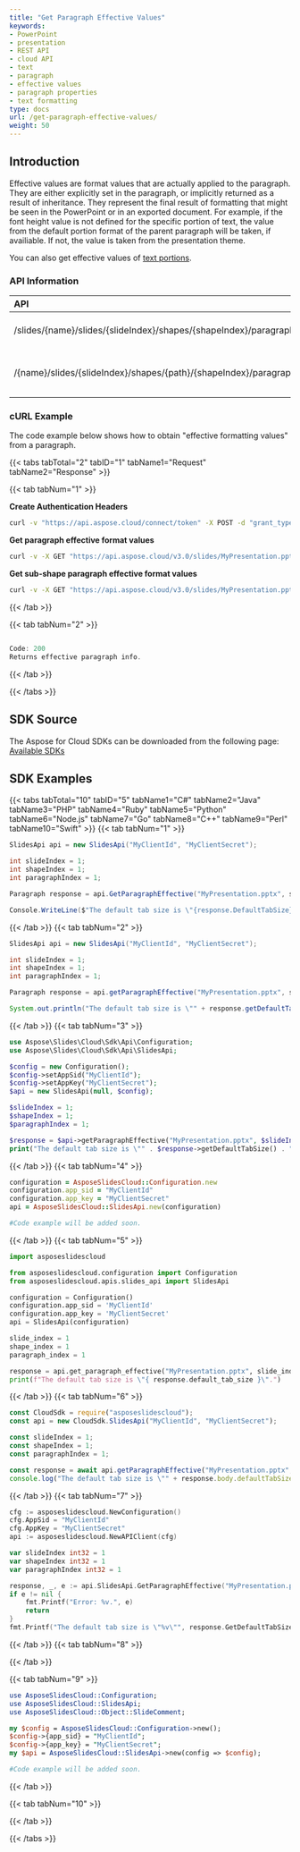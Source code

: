 ```yaml
---
title: "Get Paragraph Effective Values"
keywords:
- PowerPoint
- presentation
- REST API
- cloud API
- text
- paragraph
- effective values
- paragraph properties
- text formatting
type: docs
url: /get-paragraph-effective-values/
weight: 50
---
```

## **Introduction**

Effective values are format values that are actually applied to the paragraph. They are either explicitly set in the paragraph, or implicitly returned as a result of inheritance. They represent the final result of formatting that might be seen in the PowerPoint or in an exported document. For example, if the font height value is not defined for the specific portion of text, the value from the default portion format of the parent paragraph will be taken, if availiable. If not, the value is taken from the presentation theme.

You can also get effective values of [text portions](/slides/get-effective-values-of-a-text-portion/).

### **API Information**
|**API**|**Type**|**Description**|**Resource**|
| :- | :- | :- | :- |
/slides/{name}/slides/{slideIndex}/shapes/{shapeIndex}/paragraphs/{paragraphIndex}/effective|GET|Get paragraph effective|[GetParagraphEffective]()|
/{name}/slides/{slideIndex}/shapes/{path}/{shapeIndex}/paragraphs/{paragraphIndex}/effective|GET|Get sub-shape paragraph effective|[GetSubshapeParagraphEffective]()|

### **cURL Example**

The code example below shows how to obtain "effective formatting values" from a paragraph.

{{< tabs tabTotal="2" tabID="1" tabName1="Request" tabName2="Response" >}}

{{< tab tabNum="1" >}}

**Create Authentication Headers**
```sh
curl -v "https://api.aspose.cloud/connect/token" -X POST -d "grant_type=client_credentials&client_id=XXXX&client_secret=XXXX-XX" -H "Content-Type: application/x-www-form-urlencoded" -H "Accept: application/json"
```

**Get paragraph effective format values**
```sh
curl -v -X GET "https://api.aspose.cloud/v3.0/slides/MyPresentation.pptx/slides/1/shapes/1/paragraphs/1/effective" -H "Content-Type: text/json" -H "Authorization: Bearer [Access Token]"
```

**Get sub-shape paragraph effective format values**
```sh
curl -v -X GET "https://api.aspose.cloud/v3.0/slides/MyPresentation.pptx/slides/1/shapes/1/shapes/2/paragraphs/1/effective" -H "Content-Type: text/json" -H "Authorization: Bearer [Access Token]"
```

{{< /tab >}}

{{< tab tabNum="2" >}}

```java

Code: 200
Returns effective paragraph info.

```

{{< /tab >}}

{{< /tabs >}}
## **SDK Source**
The Aspose for Cloud SDKs can be downloaded from the following page: [Available SDKs](/slides/available-sdks/)
## **SDK Examples**
{{< tabs tabTotal="10" tabID="5" tabName1="C#" tabName2="Java" tabName3="PHP" tabName4="Ruby" tabName5="Python" tabName6="Node.js" tabName7="Go" tabName8="C++" tabName9="Perl" tabName10="Swift" >}}
{{< tab tabNum="1" >}}

```csharp
SlidesApi api = new SlidesApi("MyClientId", "MyClientSecret");

int slideIndex = 1;
int shapeIndex = 1;
int paragraphIndex = 1;

Paragraph response = api.GetParagraphEffective("MyPresentation.pptx", slideIndex, shapeIndex, paragraphIndex);

Console.WriteLine($"The default tab size is \"{response.DefaultTabSize}\".");
```

{{< /tab >}}
{{< tab tabNum="2" >}}

```java
SlidesApi api = new SlidesApi("MyClientId", "MyClientSecret");

int slideIndex = 1;
int shapeIndex = 1;
int paragraphIndex = 1;

Paragraph response = api.getParagraphEffective("MyPresentation.pptx", slideIndex, shapeIndex, paragraphIndex, null, null, null, null);

System.out.println("The default tab size is \"" + response.getDefaultTabSize() + "\".");
```

{{< /tab >}}
{{< tab tabNum="3" >}}

```php
use Aspose\Slides\Cloud\Sdk\Api\Configuration;
use Aspose\Slides\Cloud\Sdk\Api\SlidesApi;

$config = new Configuration();
$config->setAppSid("MyClientId");
$config->setAppKey("MyClientSecret");
$api = new SlidesApi(null, $config);

$slideIndex = 1;
$shapeIndex = 1;
$paragraphIndex = 1;

$response = $api->getParagraphEffective("MyPresentation.pptx", $slideIndex, $shapeIndex, $paragraphIndex);
print("The default tab size is \"" . $response->getDefaultTabSize() . "\".");
```

{{< /tab >}}
{{< tab tabNum="4" >}}

```ruby
configuration = AsposeSlidesCloud::Configuration.new
configuration.app_sid = "MyClientId"
configuration.app_key = "MyClientSecret"
api = AsposeSlidesCloud::SlidesApi.new(configuration)

#Code example will be added soon.
```

{{< /tab >}}
{{< tab tabNum="5" >}}

```python
import asposeslidescloud

from asposeslidescloud.configuration import Configuration
from asposeslidescloud.apis.slides_api import SlidesApi

configuration = Configuration()
configuration.app_sid = 'MyClientId'
configuration.app_key = 'MyClientSecret'
api = SlidesApi(configuration)

slide_index = 1
shape_index = 1
paragraph_index = 1

response = api.get_paragraph_effective("MyPresentation.pptx", slide_index, shape_index, paragraph_index)
print(f"The default tab size is \"{ response.default_tab_size }\".")
```

{{< /tab >}}
{{< tab tabNum="6" >}}

```javascript
const CloudSdk = require("asposeslidescloud");
const api = new CloudSdk.SlidesApi("MyClientId", "MyClientSecret");

const slideIndex = 1;
const shapeIndex = 1;
const paragraphIndex = 1;

const response = await api.getParagraphEffective("MyPresentation.pptx", slideIndex, shapeIndex, paragraphIndex);
console.log("The default tab size is \"" + response.body.defaultTabSize + "\".");
```
{{< /tab >}}
{{< tab tabNum="7" >}}

```go
cfg := asposeslidescloud.NewConfiguration()
cfg.AppSid = "MyClientId"
cfg.AppKey = "MyClientSecret"
api := asposeslidescloud.NewAPIClient(cfg)

var slideIndex int32 = 1
var shapeIndex int32 = 1
var paragraphIndex int32 = 1

response, _, e := api.SlidesApi.GetParagraphEffective("MyPresentation.pptx", slideIndex, shapeIndex, paragraphIndex, "", "", "", "")
if e != nil {
    fmt.Printf("Error: %v.", e)
    return
}
fmt.Printf("The default tab size is \"%v\"", response.GetDefaultTabSize())
```

{{< /tab >}}
{{< tab tabNum="8" >}}

{{< /tab >}}

{{< tab tabNum="9" >}}

```perl
use AsposeSlidesCloud::Configuration;
use AsposeSlidesCloud::SlidesApi;
use AsposeSlidesCloud::Object::SlideComment;

my $config = AsposeSlidesCloud::Configuration->new();
$config->{app_sid} = "MyClientId";
$config->{app_key} = "MyClientSecret";
my $api = AsposeSlidesCloud::SlidesApi->new(config => $config);

#Code example will be added soon.
```

{{< /tab >}}

{{< tab tabNum="10" >}}

{{< /tab >}}

{{< /tabs >}}
